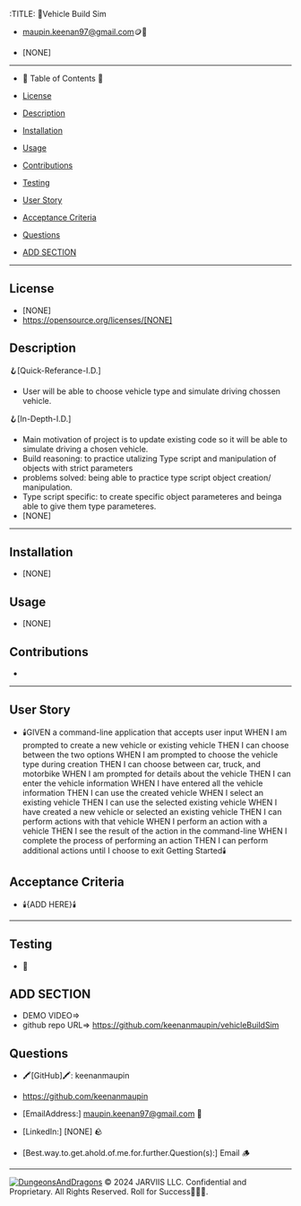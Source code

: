 
  :TITLE:
👑Vehicle Build Sim

- maupin.keenan97@gmail.com🪙💸

- [NONE]
-----------------------------------------------------------

- 🧭 Table of Contents 🧭 

- [License](#license)

- [Description](#description)

- [Installation](#installation)

- [Usage](#usage)

- [Contributions](#contributions)

- [Testing](#testing)

- [User Story](#user-story)

- [Acceptance Criteria](#acceptance-criteria)

- [Questions](#questions)

- [ADD SECTION](#add-section)

-------------------------------------------------------
## License
- [NONE]
- https://opensource.org/licenses/[NONE]

## Description

🪝[Quick-Referance-I.D.] 
- User will be able to choose vehicle type and simulate driving chossen vehicle.

🪝[In-Depth-I.D.] 
- Main motivation of project is to update existing code so it will be able to simulate driving a chosen vehicle.
- Build reasoning: to practice utalizing Type script and manipulation of objects with strict parameters
- problems solved: being able to practice type script object creation/ manipulation.
- Type script specific: to create specific object parameteres and beinga able to give them type parameteres.
- [NONE]

-------------------------------------------------------
## Installation 
- [NONE]
## Usage
- [NONE]
## Contributions
- 
-------------------------------------------------------
## User Story
- 🕯️GIVEN a command-line application that accepts user input
WHEN I am prompted to create a new vehicle or existing vehicle
THEN I can choose between the two options
WHEN I am prompted to choose the vehicle type during creation
THEN I can choose between car, truck, and motorbike
WHEN I am prompted for details about the vehicle
THEN I can enter the vehicle information
WHEN I have entered all the vehicle information
THEN I can use the created vehicle
WHEN I select an existing vehicle
THEN I can use the selected existing vehicle
WHEN I have created a new vehicle or selected an existing vehicle
THEN I can perform actions with that vehicle
WHEN I perform an action with a vehicle
THEN I see the result of the action in the command-line
WHEN I complete the process of performing an action
THEN I can perform additional actions until I choose to exit
Getting Started🕯️

## Acceptance Criteria
- 🕯️{ADD HERE}🕯️
-------------------------------------------------------

## Testing
- 🧪

## ADD SECTION 
- DEMO VIDEO=> 
- github repo URL=> https://github.com/keenanmaupin/vehicleBuildSim
## Questions
- 🖍️[GitHub]🖍️: keenanmaupin
- https://github.com/keenanmaupin
- [EmailAddress:] maupin.keenan97@gmail.com 🍄
- [LinkedIn:] [NONE] 🪨

- [Best.way.to.get.ahold.of.me.for.further.Question(s):] Email 🪵

---

[![DungeonsAndDragons](https://cdn3.emoji.gg/emojis/2932-dungeonsanddragons.gif)](https://emoji.gg/emoji/2932-dungeonsanddragons)
© 2024 JARVIIS LLC. Confidential and Proprietary. All Rights Reserved. Roll for Success🧙🏾‍♂️.